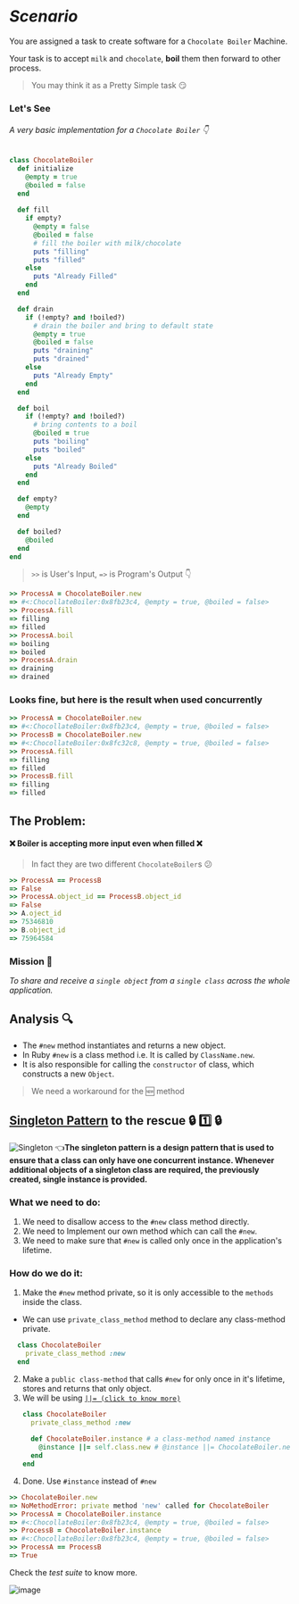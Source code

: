 # _Scenario_
You are assigned a task to create software for a `Chocolate Boiler` Machine.

Your task is to accept `milk` and `chocolate`, __boil__ them then forward to other process.

> You may think it as a Pretty Simple task :smirk:

### Let's See
###### A very basic implementation for a `Chocolate Boiler` :point_down:
```ruby
class ChocolateBoiler
  def initialize
    @empty = true
    @boiled = false
  end
  
  def fill
    if empty?
      @empty = false
      @boiled = false
      # fill the boiler with milk/chocolate
      puts "filling"
      puts "filled"
    else
      puts "Already Filled"
    end
  end

  def drain
    if (!empty? and !boiled?)
      # drain the boiler and bring to default state
      @empty = true
      @boiled = false
      puts "draining"
      puts "drained"
    else
      puts "Already Empty"
    end
  end

  def boil
    if (!empty? and !boiled?)
      # bring contents to a boil
      @boiled = true
      puts "boiling"
      puts "boiled"
    else
      puts "Already Boiled"
    end
  end

  def empty?
    @empty
  end

  def boiled?
    @boiled
  end
end
```

> `>>` is User's Input, `=>` is Program's Output :point_down:

```ruby
>> ProcessA = ChocolateBoiler.new
=> #<:ChocollateBoiler:0x8fb23c4, @empty = true, @boiled = false>
>> ProcessA.fill
=> filling
=> filled
>> ProcessA.boil
=> boiling
=> boiled
>> ProcessA.drain
=> draining
=> drained
```

### Looks fine, but here is the result when used concurrently

```ruby
>> ProcessA = ChocolateBoiler.new
=> #<:ChocollateBoiler:0x8fb23c4, @empty = true, @boiled = false>
>> ProcessB = ChocolateBoiler.new
=> #<:ChocollateBoiler:0x8fc32c8, @empty = true, @boiled = false>
>> ProcessA.fill
=> filling
=> filled
>> ProcessB.fill
=> filling
=> filled
```
## The Problem:
#### :x: Boiler is accepting more input even when filled :x:
> In fact they are two different `ChocolateBoiler`s :confused:

```ruby
>> ProcessA == ProcessB
=> False
>> ProcessA.object_id == ProcessB.object_id
=> False
>> A.oject_id
=> 75346810
>> B.object_id
=> 75964584
```
### Mission :rocket:
*To share and receive a `single object` from a `single class` across the whole application.*

## Analysis :mag:
* The `#new` method instantiates and returns a new object.
* In Ruby `#new` is a class method i.e. It is called by `ClassName.new`.
* It is also responsible for calling the `constructor` of class, which constructs a new `Object`.

>We need a workaround for the :new: method

## [Singleton Pattern]() to the rescue :lock: :one: :lock:
![ Singleton ](http://www.javaskool.com/codeResources/JavaDesignPatternChapters/corejavapatternPics/singleton2.png)
:point_left:__The singleton pattern is a design pattern that is used to ensure that a class can only have one concurrent instance. Whenever additional objects of a singleton class are required, the previously created, single instance is provided.__

### What we need to do:

1. We need to disallow access to the `#new` class method directly.
2. We need to Implement our own method which can call the `#new`.
3. We need to make sure that `#new` is called only once in the application's lifetime.

### How do we do it:
1. Make the `#new` method private, so it is only accessible to the `methods` inside the class.
  * We can use `private_class_method` method to declare any class-method private.
  ```ruby
    class ChocolateBoiler
      private_class_method :new
    end
  ```
2. Make a `public class-method` that calls `#new` for only once in it's lifetime, stores and returns that only object.
3. We will be using [`||= (click to know more)`](http://www.rubyinside.com/what-rubys-double-pipe-or-equals-really-does-5488.html)
    ```ruby
    class ChocolateBoiler
      private_class_method :new
      
      def ChocolateBoiler.instance # a class-method named instance
        @instance ||= self.class.new # @instance ||= ChocolateBoiler.new
      end
    end
    ```
4. Done. Use `#instance` instead of `#new`
 
```ruby
>> ChocolateBoiler.new
=> NoMethodError: private method 'new' called for ChocolateBoiler
>> ProcessA = ChocolateBoiler.instance
=> #<:ChocollateBoiler:0x8fb23c4, @empty = true, @boiled = false>
>> ProcessB = ChocolateBoiler.instance
=> #<:ChocollateBoiler:0x8fb23c4, @empty = true, @boiled = false>
>> ProcessA == ProcessB
=> True
```
Check the *test suite* to know more.

![ image ](http://image.slidesharecdn.com/designpatternsjoomla-100603035605-phpapp01/95/design-patterns-illustrated-18-1024.jpg?cb=1275584513)